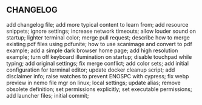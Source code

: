 ## CHANGELOG

add changelog file;
add more typical content to learn from;
add resource snippets;
ignore settings;
increase network timeouts;
allow louder sound on startup;
lighter terminal color;
merge pull request;
describe how to merge existing pdf files using pdfunite;
how to use scanimage and convert to pdf example;
add a simple dark browser home page;
add high resolution example;
turn off keyboard illumination on startup;
disable touchpad while typing;
add original settings;
fix merge conflict;
add color sets;
add initial configuration for terminal editor;
update docker cleanup script;
add disclaimer info;
raise watches to prevent ENOSPC with cypress;
fix webp preview in nemo file mgr on linux;
local settings;
update alias;
remove obsolete definition;
set permissions explicitly;
set executable permissions;
add launcher files;
initial commit;